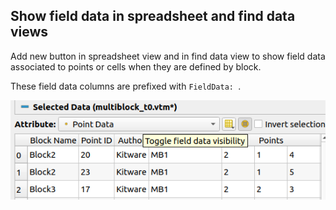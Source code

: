 ## Show field data in spreadsheet and find data views

Add new button in spreadsheet view and in find data view to show field data associated to points or cells
when they are defined by block.

These field data columns are prefixed with `FieldData: `.

![image](show-field-data-in-find-data.png)
